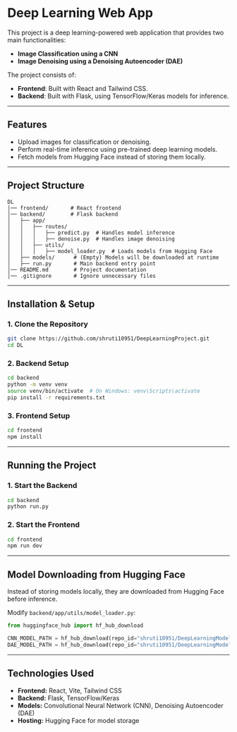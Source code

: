 # Deep Learning Web App

This project is a deep learning-powered web application that provides two main functionalities:
- **Image Classification using a CNN**
- **Image Denoising using a Denoising Autoencoder (DAE)**

The project consists of:
- **Frontend**: Built with React and Tailwind CSS.
- **Backend**: Built with Flask, using TensorFlow/Keras models for inference.

---

## Features
- Upload images for classification or denoising.
- Perform real-time inference using pre-trained deep learning models.
- Fetch models from Hugging Face instead of storing them locally.

---

## Project Structure
```
DL
│── frontend/       # React frontend
│── backend/        # Flask backend
│   ├── app/
│   │   ├── routes/
│   │   │   ├── predict.py  # Handles model inference
│   │   │   ├── denoise.py  # Handles image denoising
│   │   ├── utils/
│   │   │   ├── model_loader.py  # Loads models from Hugging Face
│   ├── models/      # (Empty) Models will be downloaded at runtime
│   ├── run.py       # Main backend entry point
│── README.md        # Project documentation
│── .gitignore       # Ignore unnecessary files
```

---

## Installation & Setup

### 1. Clone the Repository
```sh
git clone https://github.com/shruti10951/DeepLearningProject.git
cd DL
```

### 2. Backend Setup
```sh
cd backend
python -m venv venv
source venv/bin/activate  # On Windows: venv\Scripts\activate
pip install -r requirements.txt
```

### 3. Frontend Setup
```sh
cd frontend
npm install
```

---

## Running the Project

### 1. Start the Backend
```sh
cd backend
python run.py
```

### 2. Start the Frontend
```sh
cd frontend
npm run dev
```

---

## Model Downloading from Hugging Face

Instead of storing models locally, they are downloaded from Hugging Face before inference.

Modify `backend/app/utils/model_loader.py`:
```python
from huggingface_hub import hf_hub_download

CNN_MODEL_PATH = hf_hub_download(repo_id="shruti10951/DeepLearningModels", filename="cnnModel.h5")
DAE_MODEL_PATH = hf_hub_download(repo_id="shruti10951/DeepLearningModels", filename="denoiseModel.h5")
```

---

## Technologies Used
- **Frontend:** React, Vite, Tailwind CSS
- **Backend:** Flask, TensorFlow/Keras
- **Models:** Convolutional Neural Network (CNN), Denoising Autoencoder (DAE)
- **Hosting:** Hugging Face for model storage

